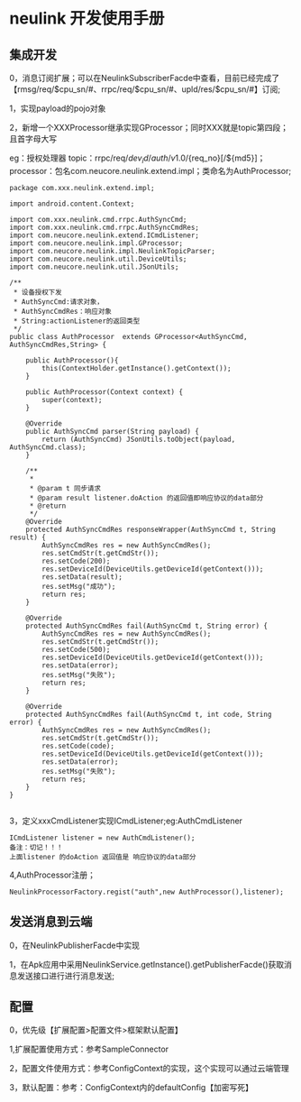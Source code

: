 # neulink 开发使用手册

## 集成开发

0，消息订阅扩展；可以在NeulinkSubscriberFacde中查看，目前已经完成了【rmsg/req/$cpu_sn/#、rrpc/req/$cpu_sn/#、upld/res/$cpu_sn/#】订阅;

1，实现payload的pojo对象

2，新增一个XXXProcessor继承实现GProcessor；同时XXX就是topic第四段；且首字母大写

eg：授权处理器
topic：rrpc/req/${dev_id}/auth/v1.0/${req_no}[/${md5}]；
processor：包名com.neucore.neulink.extend.impl；类命名为AuthProcessor;

```
package com.xxx.neulink.extend.impl;

import android.content.Context;

import com.xxx.neulink.cmd.rrpc.AuthSyncCmd;
import com.xxx.neulink.cmd.rrpc.AuthSyncCmdRes;
import com.neucore.neulink.extend.ICmdListener;
import com.neucore.neulink.impl.GProcessor;
import com.neucore.neulink.impl.NeulinkTopicParser;
import com.neucore.neulink.util.DeviceUtils;
import com.neucore.neulink.util.JSonUtils;

/**
 * 设备授权下发
 * AuthSyncCmd:请求对象，
 * AuthSyncCmdRes：响应对象
 * String:actionListener的返回类型
 */
public class AuthProcessor  extends GProcessor<AuthSyncCmd, AuthSyncCmdRes,String> {

    public AuthProcessor(){
        this(ContextHolder.getInstance().getContext());
    }

    public AuthProcessor(Context context) {
        super(context);
    }

    @Override
    public AuthSyncCmd parser(String payload) {
        return (AuthSyncCmd) JSonUtils.toObject(payload, AuthSyncCmd.class);
    }

    /**
     *
     * @param t 同步请求
     * @param result listener.doAction 的返回值即响应协议的data部分
     * @return
     */
    @Override
    protected AuthSyncCmdRes responseWrapper(AuthSyncCmd t, String result) {
        AuthSyncCmdRes res = new AuthSyncCmdRes();
        res.setCmdStr(t.getCmdStr());
        res.setCode(200);
        res.setDeviceId(DeviceUtils.getDeviceId(getContext()));
        res.setData(result);
        res.setMsg("成功");
        return res;
    }

    @Override
    protected AuthSyncCmdRes fail(AuthSyncCmd t, String error) {
        AuthSyncCmdRes res = new AuthSyncCmdRes();
        res.setCmdStr(t.getCmdStr());
        res.setCode(500);
        res.setDeviceId(DeviceUtils.getDeviceId(getContext()));
        res.setData(error);
        res.setMsg("失败");
        return res;
    }

    @Override
    protected AuthSyncCmdRes fail(AuthSyncCmd t, int code, String error) {
        AuthSyncCmdRes res = new AuthSyncCmdRes();
        res.setCmdStr(t.getCmdStr());
        res.setCode(code);
        res.setDeviceId(DeviceUtils.getDeviceId(getContext()));
        res.setData(error);
        res.setMsg("失败");
        return res;
    }
}


```

3，定义xxxCmdListener实现ICmdListener;eg:AuthCmdListener

```
ICmdListener listener = new AuthCmdListener();
备注：切记！！！
上面listener 的doAction 返回值是 响应协议的data部分
```

4,AuthProcessor注册；
  
  ```
  NeulinkProcessorFactory.regist("auth",new AuthProcessor(),listener);
  ```

## 发送消息到云端

0，在NeulinkPublisherFacde中实现

1，在Apk应用中采用NeulinkService.getInstance().getPublisherFacde()获取消息发送接口进行进行消息发送;

## 配置

0，优先级【扩展配置>配置文件>框架默认配置】

1,扩展配置使用方式：参考SampleConnector

2，配置文件使用方式：参考ConfigContext的实现，这个实现可以通过云端管理

3，默认配置：参考：ConfigContext内的defaultConfig【加密写死】